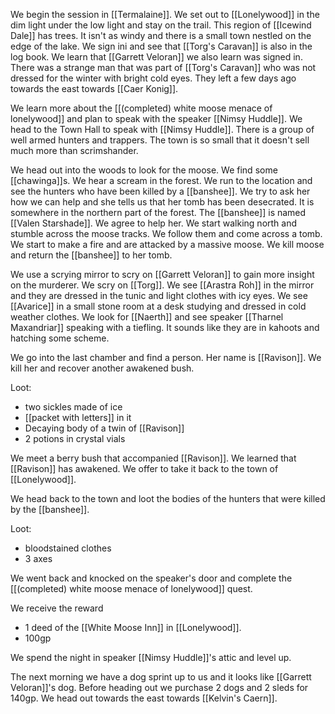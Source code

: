 We begin the session in [[Termalaine]]. We set out to [[Lonelywood]] in the dim light under the low light and stay on the trail. This region of [[Icewind Dale]] has trees. It isn't as windy and there is a small town nestled on the edge of the lake. We sign ini and see that [[Torg's Caravan]] is also in the log book. We learn that [[Garrett Veloran]] we also learn was signed in. There was a strange man that was part of [[Torg's Caravan]] who was not dressed for the winter with bright cold eyes. They left a few days ago towards the east towards [[Caer Konig]].

We learn more about the [[(completed) white moose menace of lonelywood]] and plan to speak with the speaker [[Nimsy Huddle]]. We head to the Town Hall to speak with [[Nimsy Huddle]]. There is a group of well armed hunters and trappers. The town is so small that it doesn't sell much more than scrimshander.

We head out into the woods to look for the moose. We find some [[chawinga]]s. We hear a scream in the forest. We run to the location and see the hunters who have been killed by a [[banshee]]. We try to ask her how we can help and she tells us that her tomb has been desecrated. It is somewhere in the northern part of the forest. The [[banshee]] is named [[Valen Starshade]]. We agree to help her. We start walking north and stumble across the moose tracks. We follow them and come across a tomb. We start to make a fire and are attacked by a massive moose. We kill moose and return the [[banshee]] to her tomb.

We use a scrying mirror to scry on [[Garrett Veloran]] to gain more insight on the murderer. We scry on [[Torg]]. We see [[Arastra Roh]] in the mirror and they are dressed in the tunic and light clothes with icy eyes. We see [[Avarice]] in a small stone room at a desk studying and dressed in cold weather clothes. We look for [[Naerth]] and see speaker [[Tharnel Maxandriar]] speaking with a tiefling. It sounds like they are in kahoots and hatching some scheme.

We go into the last chamber and find a person. Her name is [[Ravison]]. We kill her and recover another awakened bush. 

Loot:
- two sickles made of ice
- [[packet with letters]] in it
- Decaying body of a twin of [[Ravison]]
- 2 potions in crystal vials

We meet a berry bush that accompanied [[Ravison]]. We learned that [[Ravison]] has awakened. We offer to take it back to the town of [[Lonelywood]].

We head back to the town and loot the bodies of the hunters that were killed by the [[banshee]].

Loot:
- bloodstained clothes
- 3 axes

We went back and knocked on the speaker's door and complete the [[(completed) white moose menace of lonelywood]] quest.

We receive the reward
- 1 deed of the [[White Moose Inn]] in [[Lonelywood]].
- 100gp


We spend the night in speaker [[Nimsy Huddle]]'s attic and level up.

The next morning we have a dog sprint up to us and it looks like [[Garrett Veloran]]'s dog. Before heading out we purchase 2 dogs and 2 sleds for 140gp. We head out towards the east towards [[Kelvin's Caern]].